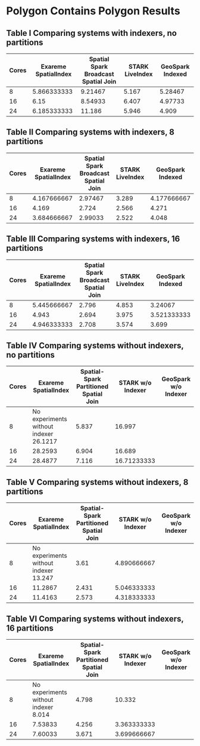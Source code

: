 # Polygon Contains Polygon Results


## Table I Comparing systems with indexers, no partitions
Cores | Exareme SpatialIndex |  Spatial Spark Broadcast Spatial Join  | STARK LiveIndex | GeoSpark Indexed
--- | --- | --- | --- | --- 
8 | 5.866333333 |  9.21467 |  5.167 |  5.28467
16 |  6.15 |   8.54933 |  6.407 |  4.97733
24 |  6.185333333 |  11.186 |   5.946 |  4.909
          
## Table II Comparing systems with indexers, 8 partitions       
Cores | Exareme SpatialIndex |  Spatial Spark Broadcast Spatial Join  | STARK LiveIndex | GeoSpark Indexed
--- | --- | --- | --- | ---
8 | 4.167666667 |  2.97467 |  3.289 |  4.177666667
16 |  4.169 |  2.724 |  2.566 |  4.271
24 |  3.684666667 |  2.99033 |  2.522 |  4.048
          
## Table III Comparing systems with indexers, 16 partitions       
Cores | Exareme SpatialIndex |  Spatial Spark Broadcast Spatial Join  | STARK LiveIndex | GeoSpark Indexed
--- | --- | --- | --- | ---
8 | 5.445666667 |  2.796 |  4.853 |  3.24067
16 |  4.943 |  2.694 |  3.975 |  3.521333333
24 |  4.946333333 |  2.708 |  3.574 |  3.699
          
## Table IV Comparing systems without indexers, no partitions
Cores | Exareme SpatialIndex |  Spatial-Spark Partitioned Spatial Join  | STARK w/o Indexer | GeoSpark w/o Indexer
--- | --- | --- | --- | ---
8 | No experiments without indexer  26.1217 |  5.837 |  16.997 
16 |    28.2593 |  6.904 |  16.689 
24 |    28.4877 |  7.116 |  16.71233333 
          
## Table V Comparing systems without indexers, 8 partitions
Cores | Exareme SpatialIndex |  Spatial-Spark Partitioned Spatial Join  | STARK w/o Indexer | GeoSpark w/o Indexer
--- | --- | --- | --- | ---
8 | No experiments without indexer  13.247 |   3.61 |   4.890666667 
16 |    11.2867 |  2.431 |  5.046333333 
24 |    11.4163 |  2.573 |  4.318333333 
          
## Table VI Comparing systems without indexers, 16 partitions     
Cores | Exareme SpatialIndex |  Spatial-Spark Partitioned Spatial Join  | STARK w/o Indexer | GeoSpark w/o Indexer
--- | --- | --- | --- | ---
8 | No experiments without indexer  8.014 |  4.798 |  10.332 
16 |    7.53833 |  4.256 |  3.363333333  
24 |    7.60033 |  3.671 |  3.699666667 
